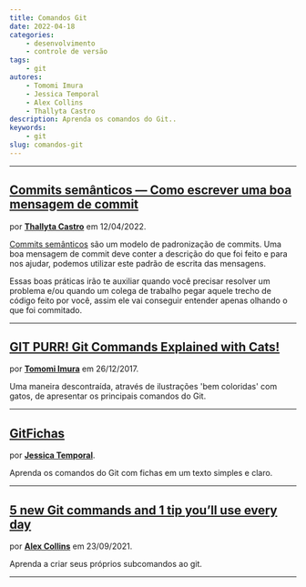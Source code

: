 ```yaml
---
title: Comandos Git
date: 2022-04-18
categories:
    - desenvolvimento
    - controle de versão
tags:
    - git
autores:
    - Tomomi Imura
    - Jessica Temporal
    - Alex Collins
    - Thallyta Castro
description: Aprenda os comandos do Git..
keywords:
    - git
slug: comandos-git
---
```


---

## [Commits semânticos — Como escrever uma boa mensagem de commit](https://medium.com/@thallyta-castro-cv/commits-sem%C3%A2nticos-como-escrever-uma-boa-mensagem-de-commit-58703cc58f6d)

por [**Thallyta Castro**](/autores/thallyta-castro/) em 12/04/2022.

[Commits semânticos](https://www.conventionalcommits.org/pt-br/v1.0.0-beta.4/) são um modelo de padronização de commits. Uma boa mensagem de commit deve conter a descrição do que foi feito e para nos ajudar, podemos utilizar este padrão de escrita das mensagens.

Essas boas práticas irão te auxiliar quando você precisar resolver um problema e/ou quando um colega de trabalho pegar aquele trecho de código feito por você, assim ele vai conseguir entender apenas olhando o que foi commitado.

---

## [GIT PURR! Git Commands Explained with Cats!](https://girliemac.com/blog/2017/12/26/git-purr/)

por [**Tomomi Imura**](/autores/tomomi-imura/) em 26/12/2017.

Uma maneira descontraída, através de ilustrações 'bem coloridas' com gatos, de apresentar os principais comandos do Git.

---

## [GitFichas](https://gitfichas.com/)

por [**Jessica Temporal**](/autores/jessica-temporal/).

Aprenda os comandos do Git com fichas em um texto simples e claro.

---

## [5 new Git commands and 1 tip you’ll use every day](https://blog.argoproj.io/5-new-git-commands-and-1-tip-youll-use-every-day-3c28e97c9321)

por [**Alex Collins**](/autores/alex-collins/) em 23/09/2021.

Aprenda a criar seus próprios subcomandos ao git.

---

